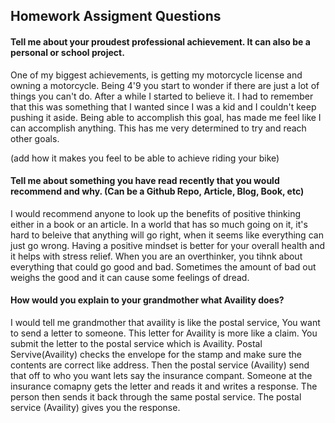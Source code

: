 
## Homework Assigment Questions

#### Tell me about your proudest professional achievement.  It can also be a personal or school project.  

One of my biggest achievements, is getting my motorcycle license and owning a motorcycle. Being 4'9 you start to wonder if there are just a lot of things you can't do. After a while I started to believe it. I had to remember that this was something that I wanted since I was a kid and I couldn't keep pushing it aside. Being able to accomplish this goal, has made me feel like I can accomplish anything. This has me very determined to try and reach other goals. 

(add how it makes you feel to be able to achieve riding your bike)

#### Tell me about something you have read recently that you would recommend and why. (Can be a Github Repo, Article, Blog, Book, etc) 


I would recommend anyone to look up the benefits of positive thinking either in a book or an article. In a world that has so much going on it, it's hard to beleive that anything will go right, when it seems like everything can just go wrong. Having a positive mindset is better for your overall health and it helps with stress relief. When you are an overthinker, you tihnk about everything that could go good and bad. Sometimes the amount of bad out weighs the good and it can cause some feelings of dread.

#### How would you explain to your grandmother what Availity does?


I would tell me grandmother that availity is like the postal service, You want to send a letter to someone. This letter for Availity is more like a claim. You submit the letter to the postal service which is Availity. Postal Servive(Availity) checks the envelope for the stamp and make sure the contents are correct like address. Then the postal service (Availity) send that off to who you want lets say the insurance compant. Someone at the insurance comapny  gets the letter and reads it and writes a response. The person then sends it back through the same postal service. The postal service (Availity) gives you the response.
